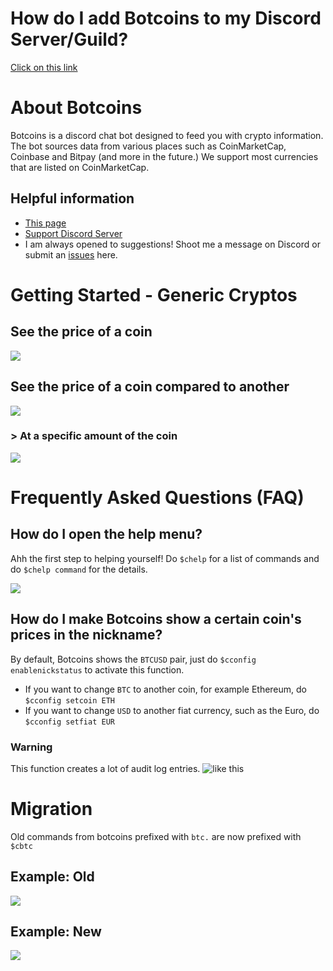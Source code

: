 # How do I add Botcoins to my Discord Server/Guild?
[Click on this link](https://discordapp.com/oauth2/authorize?scope=bot&client_id=345450194613043201&permissions=67387456)

# About Botcoins
Botcoins is a discord chat bot designed to feed you with crypto information. The bot sources data from various places such as CoinMarketCap, Coinbase and Bitpay (and more in the future.) We support most currencies that are listed on CoinMarketCap.

## Helpful information
* [This page](https://botcoins.github.io/v2-docs)
* [Support Discord Server](https://discord.gg/Rcp9sEJ)
* I am always opened to suggestions! Shoot me a message on Discord or submit an [issues](https://github.com/Botcoins/v2-docs/pulls) here.

# Getting Started - Generic Cryptos
## See the price of a coin
![](https://i.imgur.com/Fba8rwt.png)

## See the price of a coin compared to another
![](https://i.imgur.com/HlaPC5h.png)

### > At a specific amount of the coin
![](https://i.imgur.com/PR0bPCu.png)

# Frequently Asked Questions (FAQ)
## How do I open the help menu?
Ahh the first step to helping yourself! Do `$chelp` for a list of commands and do `$chelp command` for the details.

![](https://i.imgur.com/4GVeq4q.png)

## How do I make Botcoins show a certain coin's prices in the nickname?
By default, Botcoins shows the `BTCUSD` pair, just do `$cconfig enablenickstatus` to activate this function.

* If you want to change `BTC` to another coin, for example Ethereum, do `$cconfig setcoin ETH`
* If you want to change `USD` to another fiat currency, such as the Euro, do `$cconfig setfiat EUR`

### Warning
This function creates a lot of audit log entries. ![like this](https://i.imgur.com/gay5Hra.png)

# Migration
Old commands from botcoins prefixed with `btc.` are now prefixed with `$cbtc`

## Example: Old
![](https://i.imgur.com/BIy7HXd.png)

## Example: New
![](https://i.imgur.com/fiRxcan.png)


